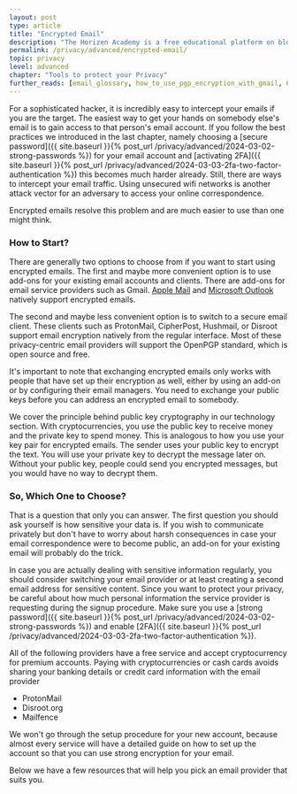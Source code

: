 ```yaml
---
layout: post
type: article
title: "Encrypted Email"
description: "The Horizen Academy is a free educational platform on blockchain technology, cryptocurrency, and privacy. In this article, you will learn about encrypted emails. Sending encrypted emails reduces the risk of somebody snooping in on your mail and is easier to set up than most think."
permalink: /privacy/advanced/encrypted-email/
topic: privacy
level: advanced
chapter: "Tools to protect your Privacy"
further_reads: [email_glossary, how_to_use_pgp_encryption_with_gmail, 6_best_encrypted_email_software_to_protect_your_data]
---
```


For a sophisticated hacker, it is incredibly easy to intercept your emails if you are the target. The easiest way to get your hands on somebody else's email is to gain access to that person's email account. If you follow the best practices we introduced in the last chapter, namely choosing a [secure password]({{ site.baseurl }}{% post_url /privacy/advanced/2024-03-02-strong-passwords %}) for your email account and [activating 2FA]({{ site.baseurl }}{% post_url /privacy/advanced/2024-03-03-2fa-two-factor-authentication %}) this becomes much harder already. Still, there are ways to intercept your email traffic. Using unsecured wifi networks is another attack vector for an adversary to access your online correspondence.

Encrypted emails resolve this problem and are much easier to use than one might think.

### How to Start?

There are generally two options to choose from if you want to start using encrypted emails. The first and maybe more convenient option is to use add-ons for your existing email accounts and clients. There are add-ons for email service providers such as Gmail. [Apple Mail](https://support.apple.com/guide/mail/sign-or-encrypt-emails-mlhlp1180/mac) and [Microsoft Outlook](https://support.office.com/en-us/article/encrypt-email-messages-373339cb-bf1a-4509-b296-802a39d801dc) natively support encrypted emails.

The second and maybe less convenient option is to switch to a secure email client. These clients such as ProtonMail, CipherPost, Hushmail, or Disroot support email encryption natively from the regular interface. Most of these privacy-centric email providers will support the OpenPGP standard, which is open source and free.

It's important to note that exchanging encrypted emails only works with people that have set up their encryption as well, either by using an add-on or by configuring their email managers. You need to exchange your public keys before you can address an encrypted email to somebody.

We cover the principle behind public key cryptography in our technology section. With cryptocurrencies, you use the public key to receive money and the private key to spend money. This is analogous to how you use your key pair for encrypted emails. The sender uses your public key to encrypt the text. You will use your private key to decrypt the message later on. Without your public key, people could send you encrypted messages, but you would have no way to decrypt them.

### So, Which One to Choose?

That is a question that only you can answer. The first question you should ask yourself is how sensitive your data is. If you wish to communicate privately but don't have to worry about harsh consequences in case your email correspondence were to become public, an add-on for your existing email will probably do the trick. 

In case you are actually dealing with sensitive information regularly, you should consider switching your email provider or at least creating a second email address for sensitive content. Since you want to protect your privacy, be careful about how much personal information the service provider is requesting during the signup procedure. Make sure you use a [strong password]({{ site.baseurl }}{% post_url /privacy/advanced/2024-03-02-strong-passwords %}) and enable [2FA]({{ site.baseurl }}{% post_url /privacy/advanced/2024-03-03-2fa-two-factor-authentication %}).

All of the following providers have a free service and accept cryptocurrency for premium accounts. Paying with cryptocurrencies or cash cards avoids sharing your banking details or credit card information with the email provider

 - ProtonMail
 - Disroot.org
 - Mailfence

We won't go through the setup procedure for your new account, because almost every service will have a detailed guide on how to set up the account so that you can use strong encryption for your email.

Below we have a few resources that will help you pick an email provider that suits you.

